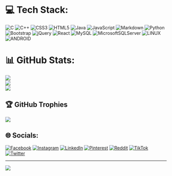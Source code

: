 


# 💻 Tech Stack:
![C](https://img.shields.io/badge/c-%2300599C.svg?style=flat&logo=c&logoColor=white) ![C++](https://img.shields.io/badge/c++-%2300599C.svg?style=flat&logo=c%2B%2B&logoColor=white) ![CSS3](https://img.shields.io/badge/css3-%231572B6.svg?style=flat&logo=css3&logoColor=white) ![HTML5](https://img.shields.io/badge/html5-%23E34F26.svg?style=flat&logo=html5&logoColor=white) ![Java](https://img.shields.io/badge/java-%23ED8B00.svg?style=flat&logo=java&logoColor=white) ![JavaScript](https://img.shields.io/badge/javascript-%23323330.svg?style=flat&logo=javascript&logoColor=%23F7DF1E) ![Markdown](https://img.shields.io/badge/markdown-%23000000.svg?style=flat&logo=markdown&logoColor=white) ![Python](https://img.shields.io/badge/python-3670A0?style=flat&logo=python&logoColor=ffdd54) ![Bootstrap](https://img.shields.io/badge/bootstrap-%23563D7C.svg?style=flat&logo=bootstrap&logoColor=white) ![jQuery](https://img.shields.io/badge/jquery-%230769AD.svg?style=flat&logo=jquery&logoColor=white) ![React](https://img.shields.io/badge/react-%2320232a.svg?style=flat&logo=react&logoColor=%2361DAFB) ![MySQL](https://img.shields.io/badge/mysql-%2300f.svg?style=flat&logo=mysql&logoColor=white) ![MicrosoftSQLServer](https://img.shields.io/badge/Microsoft%20SQL%20Sever-CC2927?style=flat&logo=microsoft%20sql%20server&logoColor=white) ![LINUX](https://img.shields.io/badge/Linux-FCC624?style=flat&logo=linux&logoColor=black) ![ANDROID](https://img.shields.io/badge/android-%2320232a.svg?style=flat&logo=android&logoColor=%a4c639)
# 📊 GitHub Stats:
![](https://github-readme-stats.vercel.app/api?username=TiagoC18&theme=great-gatsby&hide_border=false&include_all_commits=true&count_private=true)<br/>
![](https://github-readme-streak-stats.herokuapp.com/?user=TiagoC18&theme=great-gatsby&hide_border=false)<br/>
![](https://github-readme-stats.vercel.app/api/top-langs/?username=TiagoC18&theme=great-gatsby&hide_border=false&include_all_commits=true&count_private=true&layout=compact)

## 🏆 GitHub Trophies
![](https://github-profile-trophy.vercel.app/?username=TiagoC18&theme=radical&no-frame=true&no-bg=true&margin-w=4)

## 🌐 Socials:
[![Facebook](https://img.shields.io/badge/Facebook-%231877F2.svg?logo=Facebook&logoColor=white)](https://facebook.com/tiagofcruz18) [![Instagram](https://img.shields.io/badge/Instagram-%23E4405F.svg?logo=Instagram&logoColor=white)](https://instagram.com/tiagofcruz_18) [![LinkedIn](https://img.shields.io/badge/LinkedIn-%230077B5.svg?logo=linkedin&logoColor=white)](https://linkedin.com/in/tiago-cruz-7764b5187) [![Pinterest](https://img.shields.io/badge/Pinterest-%23E60023.svg?logo=Pinterest&logoColor=white)](https://pinterest.com/tiagofcruz78) [![Reddit](https://img.shields.io/badge/Reddit-%23FF4500.svg?logo=Reddit&logoColor=white)](https://reddit.com/user/TiagoCruz18) [![TikTok](https://img.shields.io/badge/TikTok-%23000000.svg?logo=TikTok&logoColor=white)](https://tiktok.com/@tiagofcruz78) [![Twitter](https://img.shields.io/badge/Twitter-%231DA1F2.svg?logo=Twitter&logoColor=white)](https://twitter.com/TiagoFCruz18) 

---
[![](https://visitcount.itsvg.in/api?id=TiagoC18&icon=2&color=0)](https://visitcount.itsvg.in)

<!-- Proudly created with GPRM ( https://gprm.itsvg.in ) -->
